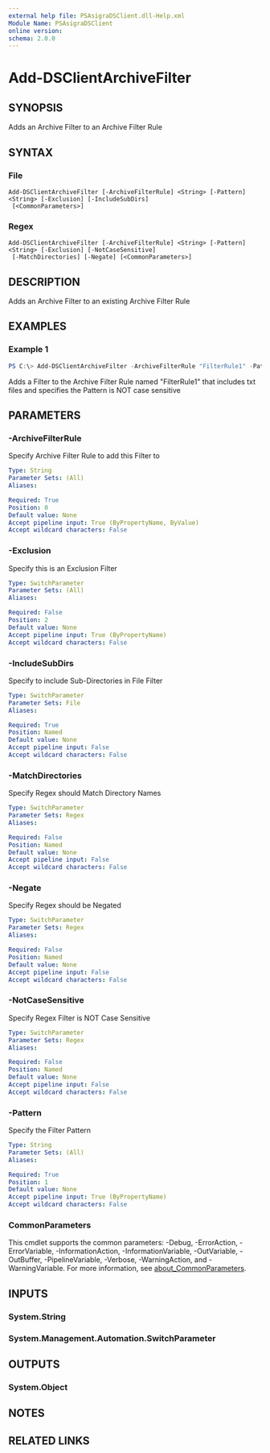 ```yaml
---
external help file: PSAsigraDSClient.dll-Help.xml
Module Name: PSAsigraDSClient
online version:
schema: 2.0.0
---
```


# Add-DSClientArchiveFilter

## SYNOPSIS
Adds an Archive Filter to an Archive Filter Rule

## SYNTAX

### File
```
Add-DSClientArchiveFilter [-ArchiveFilterRule] <String> [-Pattern] <String> [-Exclusion] [-IncludeSubDirs]
 [<CommonParameters>]
```

### Regex
```
Add-DSClientArchiveFilter [-ArchiveFilterRule] <String> [-Pattern] <String> [-Exclusion] [-NotCaseSensitive]
 [-MatchDirectories] [-Negate] [<CommonParameters>]
```

## DESCRIPTION
Adds an Archive Filter to an existing Archive Filter Rule

## EXAMPLES

### Example 1
```powershell
PS C:\> Add-DSClientArchiveFilter -ArchiveFilterRule "FilterRule1" -Pattern "*.txt" -NotCaseSensitive
```

Adds a Filter to the Archive Filter Rule named "FilterRule1" that includes txt files and specifies the Pattern is NOT case sensitive

## PARAMETERS

### -ArchiveFilterRule
Specify Archive Filter Rule to add this Filter to

```yaml
Type: String
Parameter Sets: (All)
Aliases:

Required: True
Position: 0
Default value: None
Accept pipeline input: True (ByPropertyName, ByValue)
Accept wildcard characters: False
```

### -Exclusion
Specify this is an Exclusion Filter

```yaml
Type: SwitchParameter
Parameter Sets: (All)
Aliases:

Required: False
Position: 2
Default value: None
Accept pipeline input: True (ByPropertyName)
Accept wildcard characters: False
```

### -IncludeSubDirs
Specify to include Sub-Directories in File Filter

```yaml
Type: SwitchParameter
Parameter Sets: File
Aliases:

Required: True
Position: Named
Default value: None
Accept pipeline input: False
Accept wildcard characters: False
```

### -MatchDirectories
Specify Regex should Match Directory Names

```yaml
Type: SwitchParameter
Parameter Sets: Regex
Aliases:

Required: False
Position: Named
Default value: None
Accept pipeline input: False
Accept wildcard characters: False
```

### -Negate
Specify Regex should be Negated

```yaml
Type: SwitchParameter
Parameter Sets: Regex
Aliases:

Required: False
Position: Named
Default value: None
Accept pipeline input: False
Accept wildcard characters: False
```

### -NotCaseSensitive
Specify Regex Filter is NOT Case Sensitive

```yaml
Type: SwitchParameter
Parameter Sets: Regex
Aliases:

Required: False
Position: Named
Default value: None
Accept pipeline input: False
Accept wildcard characters: False
```

### -Pattern
Specify the Filter Pattern

```yaml
Type: String
Parameter Sets: (All)
Aliases:

Required: True
Position: 1
Default value: None
Accept pipeline input: True (ByPropertyName)
Accept wildcard characters: False
```

### CommonParameters
This cmdlet supports the common parameters: -Debug, -ErrorAction, -ErrorVariable, -InformationAction, -InformationVariable, -OutVariable, -OutBuffer, -PipelineVariable, -Verbose, -WarningAction, and -WarningVariable. For more information, see [about_CommonParameters](http://go.microsoft.com/fwlink/?LinkID=113216).

## INPUTS

### System.String

### System.Management.Automation.SwitchParameter

## OUTPUTS

### System.Object
## NOTES

## RELATED LINKS
